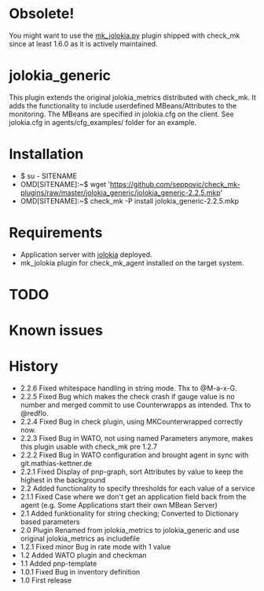 # Obsolete!
You might want to use the [mk_jolokia.py](https://github.com/tribe29/checkmk/blob/master/agents/plugins/mk_jolokia.py) plugin shipped with check_mk since at least 1.6.0 as it is actively maintained.

# jolokia_generic
This plugin extends the original jolokia_metrics distributed with check_mk.
It adds the functionality to include userdefined MBeans/Attributes to the 
monitoring. The MBeans are specified in jolokia.cfg on the client. See 
jolokia.cfg in agents/cfg_examples/ folder for an example.

# Installation
* $ su - SITENAME
* OMD[SITENAME]:~$ wget 'https://github.com/seppovic/check_mk-plugins/raw/master/jolokia_generic/jolokia_generic-2.2.5.mkp'
* OMD[SITENAME]:~$ check_mk -P install jolokia_generic-2.2.5.mkp

# Requirements
* Application server with [jolokia](http://jolokia.org/) deployed.
* mk_jolokia plugin for check_mk_agent installed on the target system.

# TODO

# Known issues

# History
* 2.2.6 Fixed whitespace handling in string mode. Thx to @M-a-x-G.
* 2.2.5 Fixed Bug which makes the check crash if gauge value is no number and merged commit to use Counterwrapps as intended. Thx to @redflo.
* 2.2.4 Fixed Bug in check plugin, using MKCounterwrapped correctly now.
* 2.2.3 Fixed Bug in WATO, not using named Parameters anymore, makes this plugin usable with check_mk pre 1.2.7
* 2.2.2 Fixed Bug in WATO configuration and brought agent in sync with git.mathias-kettner.de
* 2.2.1 Fixed Display of pnp-graph, sort Attributes by value to keep the highest in the background
* 2.2   Added functionality to specify thresholds for each value of a service
* 2.1.1 Fixed Case where we don't get an application field back from the agent (e.g. Some Applications start their own MBean Server)
* 2.1   Added funktionality for string checking; Converted to Dictionary based parameters
* 2.0   Plugin Renamed from jolokia_metrics to jolokia_generic and use original jolokia_metrics as includefile
* 1.2.1 Fixed minor Bug in rate mode with 1 value
* 1.2   Added WATO plugin and checkman
* 1.1   Added pnp-template
* 1.0.1 Fixed Bug in inventory definition
* 1.0   First release
